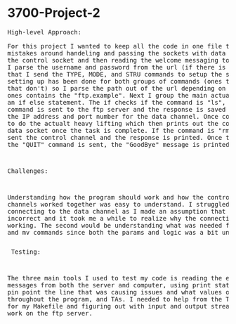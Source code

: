 # 3700-Project-2
<pre>
High-level Approach:

For this project I wanted to keep all the code in one file to reduce the likelyhood of making 
mistakes around handeling and passing the sockets with data around. I start off by connecting to 
the control socket and then reading the welcome messaging to ensure it is the correct server. Then
I parse the username and password from the url (if there is one) and login to the server. After
that I send the TYPE, MODE, and STRU commands to setup the server for the data channel. All the 
setting up has been done for both groups of commands (ones that need the data channel and ones 
that don't) so I parse the path out of the url depending on the number of parameters and which 
ones contains the "ftp.example". Next I group the main actual functionaility of the program into 
an if else statement. The if checks if the command is "ls", "cp", or "mv", if it is the "PASV"
command is sent to the ftp server and the response is saved into a string that is used to parse
the IP address and port number for the data channel. Once connected a helper method is called 
to do the actualt heavy lifting which then prints out the control channel response and closes the 
data socket once the task is complete. If the command is "rm", "rmdir", or "mkdir" a command is 
sent the control channel and the response is printed. Once the program gets pasted the if statement
the "QUIT" command is sent, the "GoodBye" message is printed, and then the control channel is closed.
</pre> <pre>
Challenges:

Understanding how the program should work and how the control/data channels worked together was 
easy to understand. I struggled the most connecting to the data channel as I made an assumption 
that was incorrect and it took me a while to realize why the connection was not working. The 
second would be understanding what was needed for the cp and mv commands since both the params
and logic was a bit unclear to me.
</pre><pre>
Testing: 

The three main tools I used to test my code is reading the error messages from both the server and 
computer, using print statements to pin point the line that was causing issues and what values of 
variables throughout the program, and TAs. I needed to help from the TAs the most for my Makefile 
and figuring out with input and output streams would work on the ftp server.
</pre>
